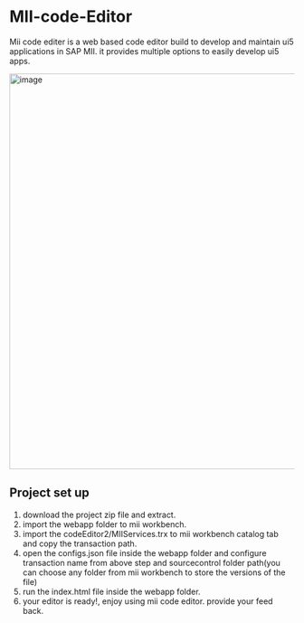 # MII-code-Editor
Mii code editer is a web based code editor build to develop and maintain ui5 applications in SAP MII.
it provides multiple options to easily develop ui5 apps.

<img width="700" alt="image" src="https://user-images.githubusercontent.com/79074273/197838821-2ed31d24-8ad2-492f-8ccf-6b89fbb5a59c.png">

## Project set up
1. download the project zip file and extract.
2. import the webapp folder to mii workbench.
3. import the codeEditor2/MIIServices.trx to mii workbench catalog tab and copy the transaction path.
4. open the configs.json file inside the webapp folder and configure transaction name from above step and sourcecontrol folder path(you can choose any folder from mii workbench to store the versions of the file)
5. run the index.html file inside the webapp folder.
6. your editor is ready!, enjoy using mii code editor. provide your feed back.

